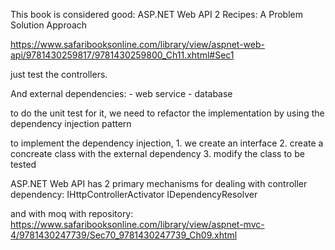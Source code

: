 
This book is considered good: ASP.NET Web API 2 Recipes: A Problem Solution Approach

https://www.safaribooksonline.com/library/view/aspnet-web-api/9781430259817/9781430259800_Ch11.xhtml#Sec1

just test the controllers.

And external dependencies:
    - web service
    - database

to do the unit test for it, we need to refactor the implementation by using the dependency injection pattern

to implement the dependency injection,
    1. we create an interface
    2. create a concreate class with the external dependency
    3. modify the class to be tested

ASP.NET Web API has 2 primary mechanisms for dealing with controller dependency:
    IHttpControllerActivator
    IDependencyResolver

    
and with moq with repository: 
https://www.safaribooksonline.com/library/view/aspnet-mvc-4/9781430247739/Sec70_9781430247739_Ch09.xhtml 

    